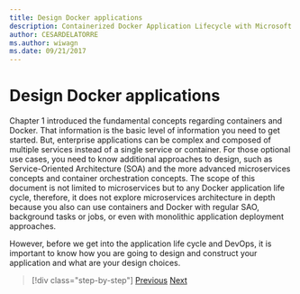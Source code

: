 ```yaml
---
title: Design Docker applications
description: Containerized Docker Application Lifecycle with Microsoft Platform and Tools
author: CESARDELATORRE
ms.author: wiwagn
ms.date: 09/21/2017
---
```

# Design Docker applications

Chapter 1 introduced the fundamental concepts regarding containers and Docker. That information is the basic level of information you need to get started. But, enterprise applications can be complex and composed of multiple services instead of a single service or container. For those optional use cases, you need to know additional approaches to design, such as Service-Oriented Architecture (SOA) and the more advanced microservices concepts and container orchestration concepts. The scope of this document is not limited to microservices but to any Docker application life cycle, therefore, it does not explore microservices architecture in depth because you also can use containers and Docker with regular SAO, background tasks or jobs, or even with monolithic application deployment approaches.

However, before we get into the application life cycle and DevOps, it is important to know how you are going to design and construct your application and what are your design choices.


> [!div class="step-by-step"]
> [Previous](index.md)
> [Next](common-container-design-principles.md)
